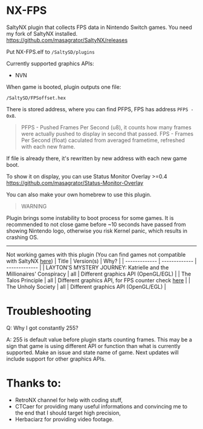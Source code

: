 # NX-FPS

SaltyNX plugin that collects FPS data in Nintendo Switch games. You need my fork of SaltyNX installed.
https://github.com/masagrator/SaltyNX/releases

Put NX-FPS.elf to `/SaltySD/plugins`

Currently supported graphics APIs:
- NVN

When game is booted, plugin outputs one file:
```
/SaltySD/FPSoffset.hex
```

There is stored address, where you can find PFPS, FPS has address `PFPS - 0x8`.

>PFPS - Pushed Frames Per Second (u8), it counts how many frames were actually pushed to display in second that passed.
>FPS - Frames Per Second (float) caculated from averaged frametime, refreshed with each new frame.

If file is already there, it's rewritten by new address with each new game boot.

To show it on display, you can use Status Monitor Overlay >=0.4
https://github.com/masagrator/Status-Monitor-Overlay

You can also make your own homebrew to use this plugin.

>WARNING

Plugin brings some instability to boot process for some games. It is recommended to not close game before ~10 seconds have passed from showing Nintendo logo, otherwise you risk Kernel panic, which results in crashing OS.

---

Not working games with this plugin (You can find games not compatible with SaltyNX [here](https://github.com/masagrator/SaltyNX/blob/master/README.md))
| Title | Version(s) | Why? |
| ------------- | ------------- | ------------- |
| LAYTON'S MYSTERY JOURNEY: Katrielle and the Millionaires' Conspiracy | all | Different graphics API (OpenGL/EGL) |
| The Talos Principle | all | Different graphics API, for FPS counter check [here](https://gbatemp.net/threads/the-talos-principle-graphics-settings.555045/) |
| The Unholy Society | all | Different graphics API (OpenGL/EGL) |

# Troubleshooting
Q: Why I got constantly 255?

A: 255 is default value before plugin starts counting frames. This may be a sign that game is using different API or function than what is currently supported. Make an issue and state name of game. Next updates will include support for other graphics APIs.

# Thanks to:

- RetroNX channel for help with coding stuff,
- CTCaer for providing many useful informations and convincing me to the end that I should target high precision,
- Herbaciarz for providing video footage.
